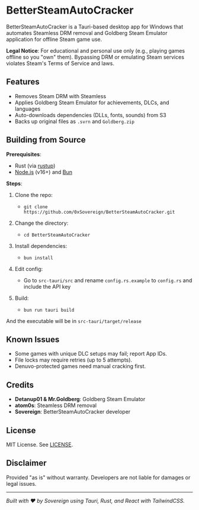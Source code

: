 # BetterSteamAutoCracker

BetterSteamAutoCracker is a Tauri-based desktop app for Windows that automates Steamless DRM removal and Goldberg Steam Emulator application for offline Steam game use.

**Legal Notice**: For educational and personal use only (e.g., playing games offline so you "own" them). Bypassing DRM or emulating Steam services violates Steam's Terms of Service and laws.

## Features

- Removes Steam DRM with Steamless
- Applies Goldberg Steam Emulator for achievements, DLCs, and languages
- Auto-downloads dependencies (DLLs, fonts, sounds) from S3
- Backs up original files as `.svrn` and `Goldberg.zip`

## Building from Source

**Prerequisites**:

- Rust (via [rustup](https://rustup.rs/))
- [Node.js](https://nodejs.org/en) (v16+) and [Bun](https://bun.sh/)

**Steps**:

1. Clone the repo:

   - `git clone https://github.com/0xSovereign/BetterSteamAutoCracker.git`

2. Change the directory:

   - `cd BetterSteamAutoCracker`

3. Install dependencies:

   - `bun install`

4. Edit config:

   - Go to `src-tauri/src` and rename `config.rs.example` to `config.rs` and include the API key

5. Build:
   - `bun run tauri build`

And the executable will be in `src-tauri/target/release`

## Known Issues

- Some games with unique DLC setups may fail; report App IDs.
- File locks may require retries (up to 5 attempts).
- Denuvo-protected games need manual cracking first.

## Credits

- **Detanup01 & Mr.Goldberg**: Goldberg Steam Emulator
- **atom0s**: Steamless DRM removal
- **Sovereign**: BetterSteamAutoCracker developer

## License

MIT License. See [LICENSE](LICENSE).

## Disclaimer

Provided "as is" without warranty. Developers are not liable for damages or legal issues.

---

_Built with ❤️ by Sovereign using Tauri, Rust, and React with TailwindCSS._
